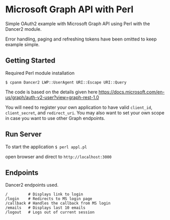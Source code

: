 # Microsoft Graph API with Perl

Simple OAuth2 example with Microsoft Graph API using Perl with the Dancer2 module.

Error handling, paging and refreshing tokens have been omitted to keep example simple.

## Getting Started

Required Perl module installation
```
$ cpanm Dancer2 LWP::UserAgent URI::Escape URI::Query
```

The code is based on the details given here https://docs.microsoft.com/en-us/graph/auth-v2-user?view=graph-rest-1.0

You will need to register your own application to have valid `client_id`, `client_secret`, and `redirect_uri`. You may also want to set your own scope in case you want to use other Graph endpoints.

## Run Server

To start the application
`$ perl appl.pl`

open browser and direct to
`http://localhost:3000`

## Endpoints

Dancer2 endpoints used.

```
/         # Displays link to login
/login    # Redirects to MS login page
/callback # Handles the callback from MS login
/emails   # Displays last 10 emails
/logout   # Logs out of current session
```

